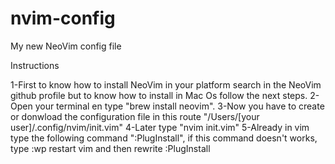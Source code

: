# nvim-config
My new NeoVim config file

Instructions

1-First to know how to install NeoVim in your platform search in the NeoVim github profile but to know how to install in Mac Os follow the next steps.
2-Open your terminal en type "brew install neovim".
3-Now you have to create or donwload the configuration file in this route "/Users/[your user]/.config/nvim/init.vim"
4-Later type "nvim init.vim"
5-Already in vim type the following command ":PlugInstall", if this command doesn't works, type :wp restart vim and then rewrite :PlugInstall
